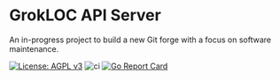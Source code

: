 # GrokLOC API Server

An in-progress project to build a new Git forge with
a focus on software maintenance.

[![License: AGPL v3](https://img.shields.io/badge/License-AGPL%20v3-blue.svg)](https://www.gnu.org/licenses/agpl-3.0)
![ci](https://github.com/grokloc/grokloc-apiserver/actions/workflows/ci.yml/badge.svg)
[![Go Report Card](https://goreportcard.com/badge/github.com/grokloc/grokloc-apiserver)](https://goreportcard.com/report/github.com/grokloc/grokloc-apiserver)
